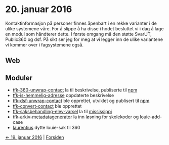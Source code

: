 # 20. januar 2016

Kontaktinformasjon på personer finnes åpenbart i en rekke varianter i de ulike systemene våre. For å slippe å ha disse i hodet besluttet vi i dag å lage en modul som håndterer dette.
I første omgang må den støtte SvarUT, Public360 og dsf. På sikt ser jeg for meg at vi legger inn de ulike variantene vi kommer over i fagsystemene også.

## Web

## Moduler
- [tfk-360-unwrap-contact](https://github.com/telemark/tfk-360-unwrap-contact) la til beskrivelse, publiserte til [npm](https://www.npmjs.com/package/tfk-360-unwrap-contact)
- [tfk-is-hemmelig-adresse](https://github.com/telemark/tfk-is-hemmelig-adresse) oppdaterte beskrivelse
- [tfk-dsf-unwrap-contact](https://github.com/telemark/tfk-dsf-unwrap-contact) ble opprettet, utviklet og publisert til [npm](https://www.npmjs.com/package/tfk-dsf-unwrap-contact)
- [tfk-convert-contact](https://github.com/telemark/tfk-convert-contact) ble opprettet
- [tfk-saksbehandling-elev-varsel](https://github.com/telemark/tfk-saksbehandling-elev-varsel) la til [mississippi](https://www.npmjs.com/package/mississippi)
- [tfk-arkiv-metadatagenerator](https://github.com/telemark/tfk-arkiv-metadatagenerator) la inn løsning for skolekoder og louie-add-case
- [laurentius](https://github.com/telemark/laurentius) dytte louie-sak til 360

[<- 19. januar 2016](2016-01-19.md)  |  [Forsiden](../index.md)